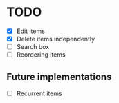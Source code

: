 # TODO

- [x] Edit items
- [x] Delete items independently
- [ ] Search box
- [ ] Reordering items

## Future implementations

- [ ] Recurrent items
